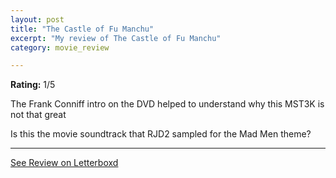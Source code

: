 ```yaml
---
layout: post
title: "The Castle of Fu Manchu"
excerpt: "My review of The Castle of Fu Manchu"
category: movie_review

---
```


**Rating:** 1/5

The Frank Conniff intro on the DVD helped to understand why this MST3K is not that great

Is this the movie soundtrack that RJD2 sampled for the Mad Men theme?

<hr>

[See Review on Letterboxd](https://boxd.it/4tb2xV)
